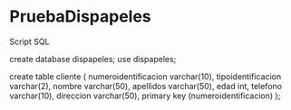 # PruebaDispapeles

Script SQL

create database dispapeles;
use dispapeles;

create table cliente (
	numeroidentificacion varchar(10),
	tipoidentificacion varchar(2),
	nombre varchar(50),
	apellidos varchar(50),
	edad int,
	telefono varchar(10), 
	direccion varchar(50),
	primary key (numeroidentificacion)
); 
